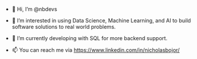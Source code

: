 - 👋 Hi, I’m @nbdevs

- 👀 I’m interested in using Data Science, Machine Learning, and AI to build software solutions to real world problems.

- 🌱 I’m currently developing with SQL for more backend support.

- 📫 You can reach me via https://www.linkedin.com/in/nicholasbojor/
